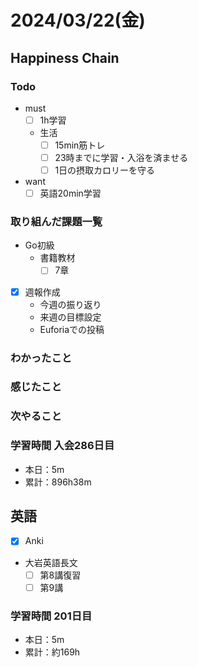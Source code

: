 # 2024/03/22(金)

## Happiness Chain

### Todo

- must
  - [ ] 1h学習
  - 生活
    - [ ] 15min筋トレ
    - [ ] 23時までに学習・入浴を済ませる
    - [ ] 1日の摂取カロリーを守る
- want
  - [ ] 英語20min学習

### 取り組んだ課題一覧

- Go初級
  - 書籍教材
    - [ ] 7章

- [x] 週報作成
  - 今週の振り返り
  - 来週の目標設定
  - Euforiaでの投稿

### わかったこと

### 感じたこと

### 次やること

### 学習時間 入会286日目

- 本日：5m
- 累計：896h38m

## 英語

- [x] Anki
- 大岩英語長文
  - [ ] 第8講復習
  - [ ] 第9講

### 学習時間 201日目

- 本日：5m
- 累計：約169h
